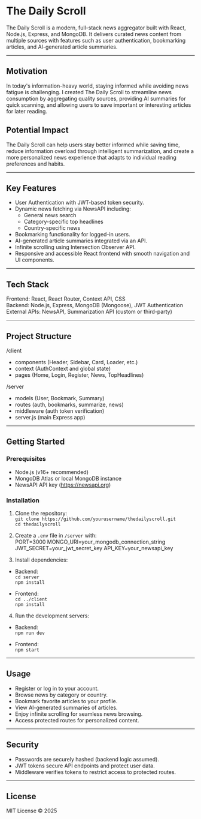 # The Daily Scroll

The Daily Scroll is a modern, full-stack news aggregator built with React, Node.js, Express, and MongoDB. It delivers curated news content from multiple sources with features such as user authentication, bookmarking articles, and AI-generated article summaries.

---

## Motivation

In today's information-heavy world, staying informed while avoiding news fatigue is challenging. I created The Daily Scroll to streamline news consumption by aggregating quality sources, providing AI summaries for quick scanning, and allowing users to save important or interesting articles for later reading.

## Potential Impact

The Daily Scroll can help users stay better informed while saving time, reduce information overload through intelligent summarization, and create a more personalized news experience that adapts to individual reading preferences and habits.


---

## Key Features

- User Authentication with JWT-based token security.
- Dynamic news fetching via NewsAPI including:
  - General news search
  - Category-specific top headlines
  - Country-specific news
- Bookmarking functionality for logged-in users.
- AI-generated article summaries integrated via an API.
- Infinite scrolling using Intersection Observer API.
- Responsive and accessible React frontend with smooth navigation and UI components.

---

## Tech Stack

Frontend: React, React Router, Context API, CSS  
Backend: Node.js, Express, MongoDB (Mongoose), JWT Authentication  
External APIs: NewsAPI, Summarization API (custom or third-party)  

---

## Project Structure

/client  
  - components (Header, Sidebar, Card, Loader, etc.)  
  - context (AuthContext and global state)  
  - pages (Home, Login, Register, News, TopHeadlines)  

/server  
  - models (User, Bookmark, Summary)  
  - routes (auth, bookmarks, summarize, news)  
  - middleware (auth token verification)  
  - server.js (main Express app)  

---

## Getting Started

### Prerequisites

- Node.js (v16+ recommended)  
- MongoDB Atlas or local MongoDB instance  
- NewsAPI API key (https://newsapi.org)  

### Installation

1. Clone the repository:  
   `git clone https://github.com/yourusername/thedailyscroll.git`  
   `cd thedailyscroll`

2. Create a `.env` file in `/server` with:  
PORT=3000
MONGO_URI=your_mongodb_connection_string
JWT_SECRET=your_jwt_secret_key
API_KEY=your_newsapi_key

3. Install dependencies:  

- Backend:  
  `cd server`  
  `npm install`

- Frontend:  
  `cd ../client`  
  `npm install`

4. Run the development servers:  

- Backend:  
  `npm run dev`  

- Frontend:  
  `npm start`

---

## Usage

- Register or log in to your account.  
- Browse news by category or country.  
- Bookmark favorite articles to your profile.  
- View AI-generated summaries of articles.  
- Enjoy infinite scrolling for seamless news browsing.  
- Access protected routes for personalized content.

---

## Security

- Passwords are securely hashed (backend logic assumed).  
- JWT tokens secure API endpoints and protect user data.  
- Middleware verifies tokens to restrict access to protected routes.

---

## License

MIT License © 2025
